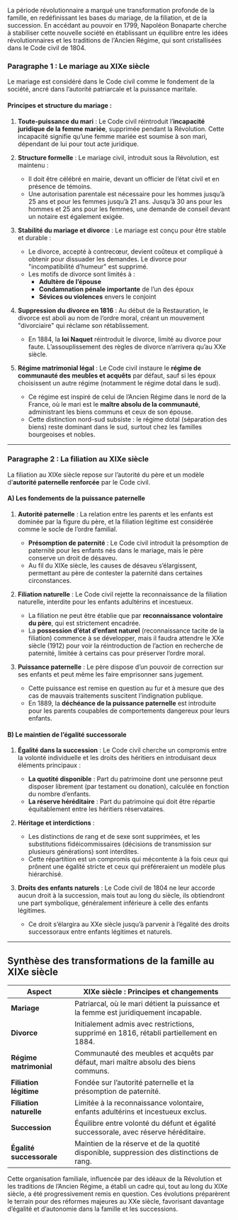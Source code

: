 La période révolutionnaire a marqué une transformation profonde de la famille, en redéfinissant les bases du mariage, de la filiation, et de la succession. En accédant au pouvoir en 1799, Napoléon Bonaparte cherche à stabiliser cette nouvelle société en établissant un équilibre entre les idées révolutionnaires et les traditions de l'Ancien Régime, qui sont cristallisées dans le Code civil de 1804.

### Paragraphe 1 : Le mariage au XIXe siècle

Le mariage est considéré dans le Code civil comme le fondement de la société, ancré dans l’autorité patriarcale et la puissance maritale.

#### Principes et structure du mariage :

1. **Toute-puissance du mari** : Le Code civil réintroduit l’**incapacité juridique de la femme mariée**, supprimée pendant la Révolution. Cette incapacité signifie qu’une femme mariée est soumise à son mari, dépendant de lui pour tout acte juridique.

2. **Structure formelle** : Le mariage civil, introduit sous la Révolution, est maintenu :
   - Il doit être célébré en mairie, devant un officier de l’état civil et en présence de témoins.
   - Une autorisation parentale est nécessaire pour les hommes jusqu’à 25 ans et pour les femmes jusqu’à 21 ans. Jusqu’à 30 ans pour les hommes et 25 ans pour les femmes, une demande de conseil devant un notaire est également exigée.

3. **Stabilité du mariage et divorce** : Le mariage est conçu pour être stable et durable :
   - Le divorce, accepté à contrecœur, devient coûteux et compliqué à obtenir pour dissuader les demandes. Le divorce pour "incompatibilité d’humeur" est supprimé.
   - Les motifs de divorce sont limités à :
     - **Adultère de l’épouse**
     - **Condamnation pénale importante** de l’un des époux
     - **Sévices ou violences** envers le conjoint

4. **Suppression du divorce en 1816** : Au début de la Restauration, le divorce est aboli au nom de l’ordre moral, créant un mouvement "divorciaire" qui réclame son rétablissement.
   - En 1884, la **loi Naquet** réintroduit le divorce, limité au divorce pour faute. L’assouplissement des règles de divorce n’arrivera qu’au XXe siècle.

5. **Régime matrimonial légal** : Le Code civil instaure le **régime de communauté des meubles et acquêts** par défaut, sauf si les époux choisissent un autre régime (notamment le régime dotal dans le sud).
   - Ce régime est inspiré de celui de l’Ancien Régime dans le nord de la France, où le mari est le **maître absolu de la communauté**, administrant les biens communs et ceux de son épouse.
   - Cette distinction nord-sud subsiste : le régime dotal (séparation des biens) reste dominant dans le sud, surtout chez les familles bourgeoises et nobles.

---

### Paragraphe 2 : La filiation au XIXe siècle

La filiation au XIXe siècle repose sur l’autorité du père et un modèle d’**autorité paternelle renforcée** par le Code civil.

#### A) Les fondements de la puissance paternelle

1. **Autorité paternelle** : La relation entre les parents et les enfants est dominée par la figure du père, et la filiation légitime est considérée comme le socle de l’ordre familial.
   - **Présomption de paternité** : Le Code civil introduit la présomption de paternité pour les enfants nés dans le mariage, mais le père conserve un droit de désaveu.
   - Au fil du XIXe siècle, les causes de désaveu s’élargissent, permettant au père de contester la paternité dans certaines circonstances.

2. **Filiation naturelle** : Le Code civil rejette la reconnaissance de la filiation naturelle, interdite pour les enfants adultérins et incestueux.
   - La filiation ne peut être établie que par **reconnaissance volontaire du père**, qui est strictement encadrée.
   - La **possession d’état d’enfant naturel** (reconnaissance tacite de la filiation) commence à se développer, mais il faudra attendre le XXe siècle (1912) pour voir la réintroduction de l’action en recherche de paternité, limitée à certains cas pour préserver l’ordre moral.

3. **Puissance paternelle** : Le père dispose d’un pouvoir de correction sur ses enfants et peut même les faire emprisonner sans jugement.
   - Cette puissance est remise en question au fur et à mesure que des cas de mauvais traitements suscitent l’indignation publique.
   - En 1889, la **déchéance de la puissance paternelle** est introduite pour les parents coupables de comportements dangereux pour leurs enfants.

#### B) Le maintien de l’égalité successorale

1. **Égalité dans la succession** : Le Code civil cherche un compromis entre la volonté individuelle et les droits des héritiers en introduisant deux éléments principaux :
   - **La quotité disponible** : Part du patrimoine dont une personne peut disposer librement (par testament ou donation), calculée en fonction du nombre d’enfants.
   - **La réserve héréditaire** : Part du patrimoine qui doit être répartie équitablement entre les héritiers réservataires.

2. **Héritage et interdictions** :
   - Les distinctions de rang et de sexe sont supprimées, et les substitutions fidéicommissaires (décisions de transmission sur plusieurs générations) sont interdites.
   - Cette répartition est un compromis qui mécontente à la fois ceux qui prônent une égalité stricte et ceux qui préféreraient un modèle plus hiérarchisé.

3. **Droits des enfants naturels** : Le Code civil de 1804 ne leur accorde aucun droit à la succession, mais tout au long du siècle, ils obtiendront une part symbolique, généralement inférieure à celle des enfants légitimes.
   - Ce droit s’élargira au XXe siècle jusqu’à parvenir à l’égalité des droits successoraux entre enfants légitimes et naturels.

---

## Synthèse des transformations de la famille au XIXe siècle

| Aspect                  | XIXe siècle : Principes et changements                                                |
|-------------------------|---------------------------------------------------------------------------------------|
| **Mariage**             | Patriarcal, où le mari détient la puissance et la femme est juridiquement incapable.  |
| **Divorce**             | Initialement admis avec restrictions, supprimé en 1816, rétabli partiellement en 1884.|
| **Régime matrimonial**  | Communauté des meubles et acquêts par défaut, mari maître absolu des biens communs.   |
| **Filiation légitime**  | Fondée sur l’autorité paternelle et la présomption de paternité.                     |
| **Filiation naturelle** | Limitée à la reconnaissance volontaire, enfants adultérins et incestueux exclus.     |
| **Succession**          | Équilibre entre volonté du défunt et égalité successorale, avec réserve héréditaire.  |
| **Égalité successorale**| Maintien de la réserve et de la quotité disponible, suppression des distinctions de rang.|

Cette organisation familiale, influencée par des idéaux de la Révolution et les traditions de l’Ancien Régime, a établi un cadre qui, tout au long du XIXe siècle, a été progressivement remis en question. Ces évolutions préparèrent le terrain pour des réformes majeures au XXe siècle, favorisant davantage d’égalité et d’autonomie dans la famille et les successions.